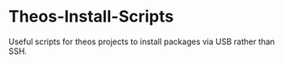 Theos-Install-Scripts
=====================

Useful scripts for theos projects to install packages via USB rather than SSH.

